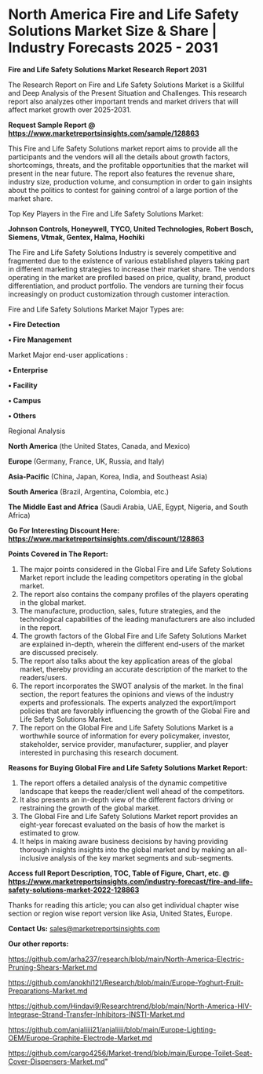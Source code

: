 # North America Fire and Life Safety Solutions Market Size & Share | Industry Forecasts 2025 - 2031

<strong>Fire and Life Safety Solutions Market Research Report 2031</strong>

The Research Report on Fire and Life Safety Solutions Market is a Skillful and Deep Analysis of the Present Situation and Challenges. This research report also analyzes other important trends and market drivers that will affect market growth over 2025-2031.

<strong>Request Sample Report @ <a href=https://www.marketreportsinsights.com/sample/128863>https://www.marketreportsinsights.com/sample/128863</a></strong>

This Fire and Life Safety Solutions market report aims to provide all the participants and the vendors will all the details about growth factors, shortcomings, threats, and the profitable opportunities that the market will present in the near future. The report also features the revenue share, industry size, production volume, and consumption in order to gain insights about the politics to contest for gaining control of a large portion of the market share.

Top Key Players in the Fire and Life Safety Solutions Market:

<strong>Johnson Controls, Honeywell, TYCO, United Technologies, Robert Bosch, Siemens, Vtmak, Gentex, Halma, Hochiki</strong>

The Fire and Life Safety Solutions Industry is severely competitive and fragmented due to the existence of various established players taking part in different marketing strategies to increase their market share. The vendors operating in the market are profiled based on price, quality, brand, product differentiation, and product portfolio. The vendors are turning their focus increasingly on product customization through customer interaction.

Fire and Life Safety Solutions Market Major Types are:

<strong>• Fire Detection

• Fire Management</strong>

Market Major end-user applications :

<strong>• Enterprise

• Facility

• Campus

• Others</strong>

Regional Analysis

</u><strong><b>North America</b></strong> (the United States, Canada, and Mexico)

<strong><b>Europe </b></strong>(Germany, France, UK, Russia, and Italy)

<strong><b>Asia-Pacific</b></strong> (China, Japan, Korea, India, and Southeast Asia)

<strong><b>South America</b></strong> (Brazil, Argentina, Colombia, etc.)

<strong><b>The Middle East and Africa</b></strong> (Saudi Arabia, UAE, Egypt, Nigeria, and South Africa)

<strong>Go For Interesting Discount Here: <a href=https://www.marketreportsinsights.com/discount/128863>https://www.marketreportsinsights.com/discount/128863</a></strong>

<strong>Points Covered in The Report:</strong>
<ol>
  <li>The major points considered in the Global Fire and Life Safety Solutions Market report include the leading competitors operating in the global market.</li>
  <li>The report also contains the company profiles of the players operating in the global market.</li>
  <li>The manufacture, production, sales, future strategies, and the technological capabilities of the leading manufacturers are also included in the report.</li>
  <li>The growth factors of the Global Fire and Life Safety Solutions Market are explained in-depth, wherein the different end-users of the market are discussed precisely.</li>
  <li>The report also talks about the key application areas of the global market, thereby providing an accurate description of the market to the readers/users.</li>
  <li>The report incorporates the SWOT analysis of the market. In the final section, the report features the opinions and views of the industry experts and professionals. The experts analyzed the export/import policies that are favorably influencing the growth of the Global Fire and Life Safety Solutions Market.</li>
  <li>The report on the Global Fire and Life Safety Solutions Market is a worthwhile source of information for every policymaker, investor, stakeholder, service provider, manufacturer, supplier, and player interested in purchasing this research document.</li>
</ol>
<strong>Reasons for Buying Global Fire and Life Safety Solutions Market Report:</strong>

<ol>
  <li>The report offers a detailed analysis of the dynamic competitive landscape that keeps the reader/client well ahead of the competitors.</li>
  <li>It also presents an in-depth view of the different factors driving or restraining the growth of the global market.</li>
  <li>The Global Fire and Life Safety Solutions Market report provides an eight-year forecast evaluated on the basis of how the market is estimated to grow.</li>
  <li>It helps in making aware business decisions by having providing thorough insights insights into the global market and by making an all-inclusive analysis of the key market segments and sub-segments.</li>
</ol>
<strong>Access full Report Description, TOC, Table of Figure, Chart, etc. @ <a href=https://www.marketreportsinsights.com/industry-forecast/fire-and-life-safety-solutions-market-2022-128863>https://www.marketreportsinsights.com/industry-forecast/fire-and-life-safety-solutions-market-2022-128863</a></strong>


Thanks for reading this article; you can also get individual chapter wise section or region wise report version like Asia, United States, Europe.

<strong>Contact Us:</strong>
sales@marketreportsinsights.com

<strong>Our other reports:</strong>

<a href=https://github.com/arha237/research/blob/main/North-America-Electric-Pruning-Shears-Market.md>https://github.com/arha237/research/blob/main/North-America-Electric-Pruning-Shears-Market.md</a>

<a href=https://github.com/anokhi121/Research/blob/main/Europe-Yoghurt-Fruit-Preparations-Market.md>https://github.com/anokhi121/Research/blob/main/Europe-Yoghurt-Fruit-Preparations-Market.md</a>

<a href=https://github.com/Hindavi9/Researchtrend/blob/main/North-America-HIV-Integrase-Strand-Transfer-Inhibitors-INSTI-Market.md>https://github.com/Hindavi9/Researchtrend/blob/main/North-America-HIV-Integrase-Strand-Transfer-Inhibitors-INSTI-Market.md</a>

<a href=https://github.com/anjaliiii21/anjaliiii/blob/main/Europe-Lighting-OEM/Europe-Graphite-Electrode-Market.md>https://github.com/anjaliiii21/anjaliiii/blob/main/Europe-Lighting-OEM/Europe-Graphite-Electrode-Market.md</a>

<a href=https://github.com/cargo4256/Market-trend/blob/main/Europe-Toilet-Seat-Cover-Dispensers-Market.md>https://github.com/cargo4256/Market-trend/blob/main/Europe-Toilet-Seat-Cover-Dispensers-Market.md</a>"
